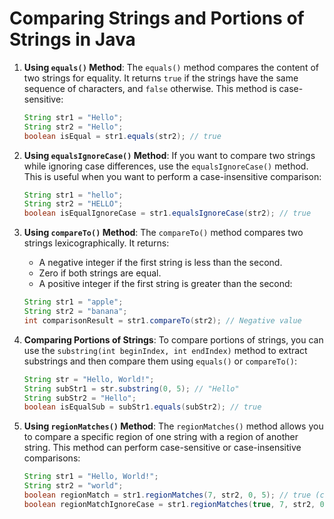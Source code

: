 
# Comparing Strings and Portions of Strings in Java

1. **Using `equals()` Method**: The `equals()` method compares the content of two strings for equality. It returns `true` if the strings have the same sequence of characters, and `false` otherwise. This method is case-sensitive:
   ```java
   String str1 = "Hello";
   String str2 = "Hello";
   boolean isEqual = str1.equals(str2); // true
   ```

2. **Using `equalsIgnoreCase()` Method**: If you want to compare two strings while ignoring case differences, use the `equalsIgnoreCase()` method. This is useful when you want to perform a case-insensitive comparison:
   ```java
   String str1 = "hello";
   String str2 = "HELLO";
   boolean isEqualIgnoreCase = str1.equalsIgnoreCase(str2); // true
   ```

3. **Using `compareTo()` Method**: The `compareTo()` method compares two strings lexicographically. It returns:
   - A negative integer if the first string is less than the second.
   - Zero if both strings are equal.
   - A positive integer if the first string is greater than the second:
   ```java
   String str1 = "apple";
   String str2 = "banana";
   int comparisonResult = str1.compareTo(str2); // Negative value
   ```

4. **Comparing Portions of Strings**: To compare portions of strings, you can use the `substring(int beginIndex, int endIndex)` method to extract substrings and then compare them using `equals()` or `compareTo()`:
   ```java
   String str = "Hello, World!";
   String subStr1 = str.substring(0, 5); // "Hello"
   String subStr2 = "Hello";
   boolean isEqualSub = subStr1.equals(subStr2); // true
   ```

5. **Using `regionMatches()` Method**: The `regionMatches()` method allows you to compare a specific region of one string with a region of another string. This method can perform case-sensitive or case-insensitive comparisons:
   ```java
   String str1 = "Hello, World!";
   String str2 = "world";
   boolean regionMatch = str1.regionMatches(7, str2, 0, 5); // true (case-sensitive)
   boolean regionMatchIgnoreCase = str1.regionMatches(true, 7, str2, 0, 5); // true (case-insensitive)
   ```
